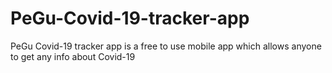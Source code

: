 # PeGu-Covid-19-tracker-app
PeGu Covid-19 tracker app is a free to use mobile app which allows anyone to get any info about Covid-19
